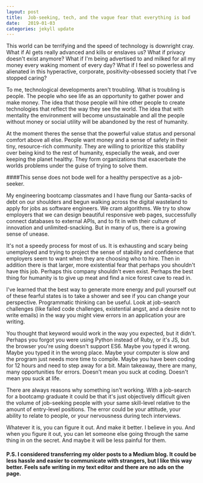 ```yaml
---
layout: post
title:  Job-seeking, tech, and the vague fear that everything is bad
date:   2019-01-03
categories: jekyll update
---
```

 This world can be terrifying and the speed of technology is downright cray. What if AI gets really advanced and kills or enslaves us? What if privacy doesn't exist anymore? What if I'm being advertised to and milked for all my money every waking moment of every day? What if I feel so powerless and alienated in this hyperactive, corporate, positivity-obsessed society that I've stopped caring?

 To me, technological developments aren't troubling. What is troubling is people. The people who see life as an opportunity to gather power and make money. The idea that those people will hire other people to create technologies that reflect the way they see the world. The idea that with mentality the environment will become unsustainable and all the people without money or social utility will be abandoned by the rest of humanity.

 At the moment theres the sense that the powerful value status and personal comfort above all else. People want money and a sense of safety in their tiny, resource-rich community. They are willing to prioritize this stability over being kind to the rest of humanity, especially the weak, and over keeping the planet healthy. They form organizations that exacerbate the worlds problems under the guise of trying to solve them.

 ####This sense does not bode well for a healthy perspective as a job-seeker.

 My engineering bootcamp classmates and I have flung our Santa-sacks of debt on our shoulders and begun walking across the digital wasteland to apply for jobs as software engineers. We cram algorithms. We try to show employers that we can design beautiful responsive web pages, successfully connect databases to external APIs, and to fit in with their culture of innovation and unlimited-snacking. But in many of us, there is a growing sense of unease.

 It's not a speedy process for most of us. It is exhausting and scary being unemployed and trying to project the sense of stability and confidence that employers seem to want when they are choosing who to hire. Then in addition there is that larger, more existential fear that perhaps you shouldn't have this job. Perhaps this company shouldn't even exist. Perhaps the best thing for humanity is to give up meat and find a nice forest cave to read in.

 I've learned that the best way to generate more energy and pull yourself out of these fearful states is to take a shower and see if you can change your perspective. Programmatic thinking can be useful. Look at job-search challenges (like failed code challenges, existential angst, and a desire not to write emails) in the way you might view errors in an application your are writing.

 You thought that keyword would work in the way you expected, but it didn't. Perhaps you forgot you were using Python instead of Ruby, or it's JS, but the browser you're using doesn't support ES6. Maybe you typed it wrong. Maybe you typed it in the wrong place. Maybe your computer is slow and the program just needs more time to compile. Maybe you have been coding for 12 hours and need to step away for a bit. Main takeaway, there are many, many opportunities for errors. Doesn't mean you suck at coding. Doesn't mean you suck at life.

 There are always reasons why something isn't working. With a job-search for a bootcamp graduate it could be that it's just objectively difficult given the volume of job-seeking people with your same skill-level relative to the amount of entry-level positions. The error could be your attitude, your ability to relate to people, or your nervousness during tech interviews.

 Whatever it is, you can figure it out. And make it better. I believe in you. And when you figure it out, you can let someone else going through the same thing in on the secret. And maybe it will be less painful for them.    

#### P.S. I considered transferring my older posts to a Medium blog. It could be less hassle and easier to communicate with strangers, but I like this way better. Feels safe writing in my text editor and there are no ads on the page.

